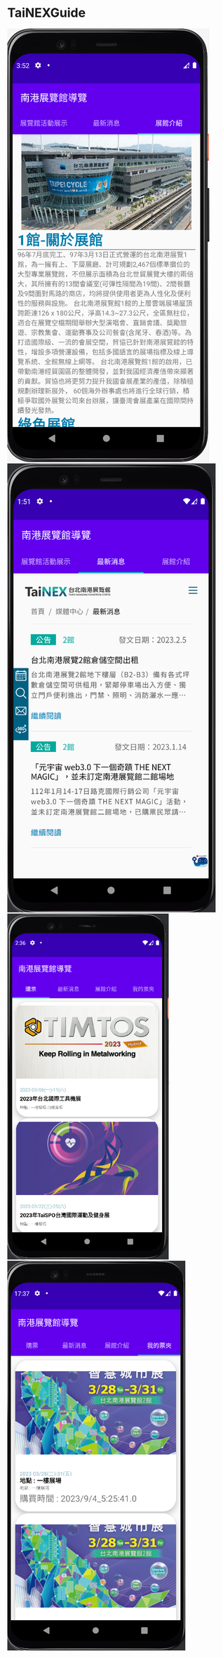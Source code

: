 # TaiNEXGuide
![image](https://github.com/yo20703/TaiNEXGuide/blob/master/%E8%9E%A2%E5%B9%95%E6%93%B7%E5%8F%96%E7%95%AB%E9%9D%A2%202023-02-19%20115247.png)
![image](https://github.com/yo20703/TaiNEXGuide/blob/master/%E8%9E%A2%E5%B9%95%E6%93%B7%E5%8F%96%E7%95%AB%E9%9D%A2%202023-02-24%20215142.png)
![image](https://github.com/yo20703/TaiNEXGuide/blob/master/%E8%9E%A2%E5%B9%95%E6%93%B7%E5%8F%96%E7%95%AB%E9%9D%A2%202023-02-25%20103723.png)
![image](https://github.com/yo20703/TaiNEXGuide/blob/master/%E8%9E%A2%E5%B9%95%E6%93%B7%E5%8F%96%E7%95%AB%E9%9D%A2%202023-03-05%20104306.png)
